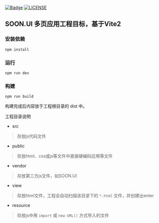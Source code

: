 [![Badge](https://img.shields.io/badge/link-996.icu-%23FF4D5B.svg?style=flat-square)](https://996.icu/#/zh_CN)
[![LICENSE](https://img.shields.io/badge/license-Anti%20996-blue.svg?style=flat-square)](https://github.com/996icu/996.ICU/blob/master/LICENSE)

## SOON.UI 多页应用工程目标，基于Vite2

### 安装依赖
```
npm install
```

### 运行
```
npm run dev
```

### 构建
```
npm run build
```

构建完成后内容放于工程根目录的 dist 中。

工程目录说明
* src
> 存放js代码文件
* public
> 存放html、css或js等文件中直接硬编码应用等文件
* vendor
> 存放第三方js文件，如SOON.UI
* view
> 存放html文件，工程会自动扫描该目录下的 `*.html` 文件，并创建出enter
* resource
> 存放js中用 `import` 或 `new URL()` 方式导入的文件

